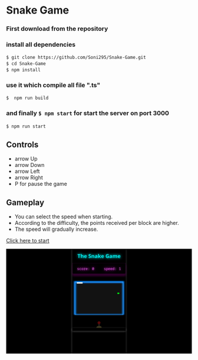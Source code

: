 # Snake Game


### First download from the repository
### install all dependencies


```bash
$ git clone https://github.com/Soni295/Snake-Game.git
$ cd Snake-Game
$ npm install
```
### use it which compile all file ".ts"

```bash
$  npm run build
```
### and finally <code>$ npm start</code> for start the server on port 3000
```bash
$ npm run start
```

## Controls
* arrow Up
* arrow Down
* arrow Left
* arrow Right
* P for pause the game


## Gameplay
* You can select the speed when starting.
* According to the difficulty, the points received per block are higher.
* The speed will gradually increase.

[Click here to start](https://soni295.github.io/Snake-Game/)

![Snake Game](./img/reference.png)
